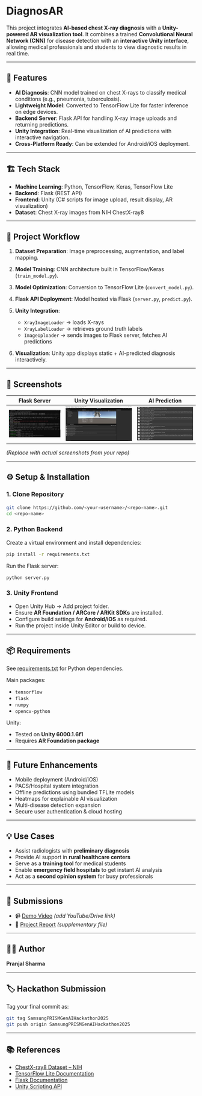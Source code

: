 # DiagnosAR

This project integrates **AI-based chest X-ray diagnosis** with a **Unity-powered AR visualization tool**.
It combines a trained **Convolutional Neural Network (CNN)** for disease detection with an **interactive Unity interface**, allowing medical professionals and students to view diagnostic results in real time.

---

## 🚀 Features

* **AI Diagnosis**: CNN model trained on chest X-rays to classify medical conditions (e.g., pneumonia, tuberculosis).
* **Lightweight Model**: Converted to TensorFlow Lite for faster inference on edge devices.
* **Backend Server**: Flask API for handling X-ray image uploads and returning predictions.
* **Unity Integration**: Real-time visualization of AI predictions with interactive navigation.
* **Cross-Platform Ready**: Can be extended for Android/iOS deployment.

---

## 🏗️ Tech Stack

* **Machine Learning**: Python, TensorFlow, Keras, TensorFlow Lite
* **Backend**: Flask (REST API)
* **Frontend**: Unity (C# scripts for image upload, result display, AR visualization)
* **Dataset**: Chest X-ray images from NIH ChestX-ray8

---

## 📂 Project Workflow

1. **Dataset Preparation**: Image preprocessing, augmentation, and label mapping.
2. **Model Training**: CNN architecture built in TensorFlow/Keras (`train_model.py`).
3. **Model Optimization**: Conversion to TensorFlow Lite (`convert_model.py`).
4. **Flask API Deployment**: Model hosted via Flask (`server.py`, `predict.py`).
5. **Unity Integration**:

   * `XrayImageLoader` → loads X-rays
   * `XrayLabelLoader` → retrieves ground truth labels
   * `ImageUploader` → sends images to Flask server, fetches AI predictions
6. **Visualization**: Unity app displays static + AI-predicted diagnosis interactively.

---

## 📸 Screenshots

| Flask Server                 | Unity Visualization        | AI Prediction                        |
| ---------------------------- | -------------------------- | ------------------------------------ |
| ![Server](https://github.com/pranjals07/DiagnosAR/blob/assets/server.png) | ![Unity](https://github.com/pranjals07/DiagnosAR/blob/assets/unity.png) | ![Prediction](https://github.com/pranjals07/DiagnosAR/blob/assets/prediction.png) |

*(Replace with actual screenshots from your repo)*

---

## ⚙️ Setup & Installation

### 1. Clone Repository

```bash
git clone https://github.com/<your-username>/<repo-name>.git
cd <repo-name>
```

### 2. Python Backend

Create a virtual environment and install dependencies:

```bash
pip install -r requirements.txt
```

Run the Flask server:

```bash
python server.py
```

### 3. Unity Frontend

* Open Unity Hub → Add project folder.
* Ensure **AR Foundation / ARCore / ARKit SDKs** are installed.
* Configure build settings for **Android/iOS** as required.
* Run the project inside Unity Editor or build to device.

---

## 📦 Requirements

See [requirements.txt](requirements.txt) for Python dependencies.

Main packages:

* `tensorflow`
* `flask`
* `numpy`
* `opencv-python`

Unity:

* Tested on **Unity 6000.1.6f1**
* Requires **AR Foundation package**

---

## 🔮 Future Enhancements

* Mobile deployment (Android/iOS)
* PACS/Hospital system integration
* Offline predictions using bundled TFLite models
* Heatmaps for explainable AI visualization
* Multi-disease detection expansion
* Secure user authentication & cloud hosting

---

## 💡 Use Cases

* Assist radiologists with **preliminary diagnosis**
* Provide AI support in **rural healthcare centers**
* Serve as a **training tool** for medical students
* Enable **emergency field hospitals** to get instant AI analysis
* Act as a **second opinion system** for busy professionals

---

## 📑 Submissions

* 📹 [Demo Video](#) *(add YouTube/Drive link)*
* 📄 [Project Report](RadAI_Innovators.pdf) *(supplementary file)*

---

## 👨‍💻 Author

**Pranjal Sharma**

---

## 🏷️ Hackathon Submission

Tag your final commit as:

```bash
git tag SamsungPRISMGenAIHackathon2025
git push origin SamsungPRISMGenAIHackathon2025
```

---

## 📚 References

* [ChestX-ray8 Dataset – NIH](https://nihcc.app.box.com/v/ChestXray-NIHCC)
* [TensorFlow Lite Documentation](https://www.tensorflow.org/lite)
* [Flask Documentation](https://flask.palletsprojects.com/)
* [Unity Scripting API](https://docs.unity3d.com/)
